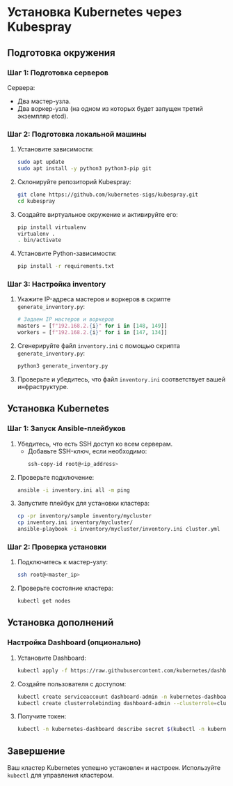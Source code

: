 # Установка Kubernetes через Kubespray

## Подготовка окружения

### Шаг 1: Подготовка серверов

Сервера:

- Два мастер-узла.
- Два воркер-узла (на одном из которых будет запущен третий экземпляр etcd).

### Шаг 2: Подготовка локальной машины

1. Установите зависимости:
   ```bash
   sudo apt update
   sudo apt install -y python3 python3-pip git
   ```
2. Склонируйте репозиторий Kubespray:
   ```bash
   git clone https://github.com/kubernetes-sigs/kubespray.git
   cd kubespray
   ```
3. Создайте виртуальное окружение и активируйте его:
   ```bash
   pip install virtualenv
   virtualenv .
   . bin/activate
   ```
4. Установите Python-зависимости:
   ```bash
   pip install -r requirements.txt
   ```

### Шаг 3: Настройка inventory

1. Укажите IP-адреса мастеров и воркеров в скрипте `generate_inventory.py`:

   ```python
   # Задаем IP мастеров и воркеров
   masters = [f"192.168.2.{i}" for i in [148, 149]]
   workers = [f"192.168.2.{i}" for i in [147, 134]]
   ```

2. Сгенерируйте файл `inventory.ini` с помощью скрипта `generate_inventory.py`:

   ```bash
   python3 generate_inventory.py
   ```

3. Проверьте и убедитесь, что файл `inventory.ini` соответствует вашей инфраструктуре.

## Установка Kubernetes

### Шаг 1: Запуск Ansible-плейбуков

1. Убедитесь, что есть SSH доступ ко всем серверам.
   - Добавьте SSH-ключ, если необходимо:
     ```bash
     ssh-copy-id root@<ip_address>
     ```
2. Проверьте подключение:
   ```bash
   ansible -i inventory.ini all -m ping
   ```
3. Запустите плейбук для установки кластера:
   ```bash
   cp -pr inventory/sample inventory/mycluster
   cp inventory.ini inventory/mycluster/
   ansible-playbook -i inventory/mycluster/inventory.ini cluster.yml
   ```

### Шаг 2: Проверка установки

1. Подключитесь к мастер-узлу:
   ```bash
   ssh root@<master_ip>
   ```
2. Проверьте состояние кластера:
   ```bash
   kubectl get nodes
   ```

## Установка дополнений

### Настройка Dashboard (опционально)

1. Установите Dashboard:
   ```bash
   kubectl apply -f https://raw.githubusercontent.com/kubernetes/dashboard/v2.7.0/aio/deploy/recommended.yaml
   ```
2. Создайте пользователя с доступом:
   ```bash
   kubectl create serviceaccount dashboard-admin -n kubernetes-dashboard
   kubectl create clusterrolebinding dashboard-admin --clusterrole=cluster-admin --serviceaccount=kubernetes-dashboard:dashboard-admin
   ```
3. Получите токен:
   ```bash
   kubectl -n kubernetes-dashboard describe secret $(kubectl -n kubernetes-dashboard get secret | grep dashboard-admin | awk '{print $1}')
   ```

## Завершение

Ваш кластер Kubernetes успешно установлен и настроен. Используйте `kubectl` для управления кластером.

